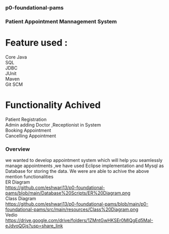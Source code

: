 ### p0-foundational-pams ###
<h3>Patient Appointment Mannagement System</h3>

# Feature used :
Core Java<br>
SQL<br>
JDBC<br>
JUnit<br>
Maven<br>
Git SCM

# Functionality Achived
Patient Registration<br>
Admin adding Doctor ,Receptionist in System<br>
Booking Appointment<br>
Cancelling Appointment<br>

### Overview ###
we wanted to develop appointment system which will help you seamlessly manage appointments ,we have used Eclipse implementation and Mysql as Database for storing the data. We were are able to achive the above mention functionalities <br>
ER Diagram <br> https://github.com/eshwari13/p0-foundational-pams/blob/main/Database%20Scripts/ER%20Diagram.png<br>
Class Diagram <br> https://github.com/eshwari13/p0-foundational-pams/blob/main/p0-foundational-pams/src/main/resources/Class%20Diagram.png<br>
Vedio <br> https://drive.google.com/drive/folders/1ZMntGwHKSEr0MlQgEd5MaI-eJdvoQGjs?usp=share_link

